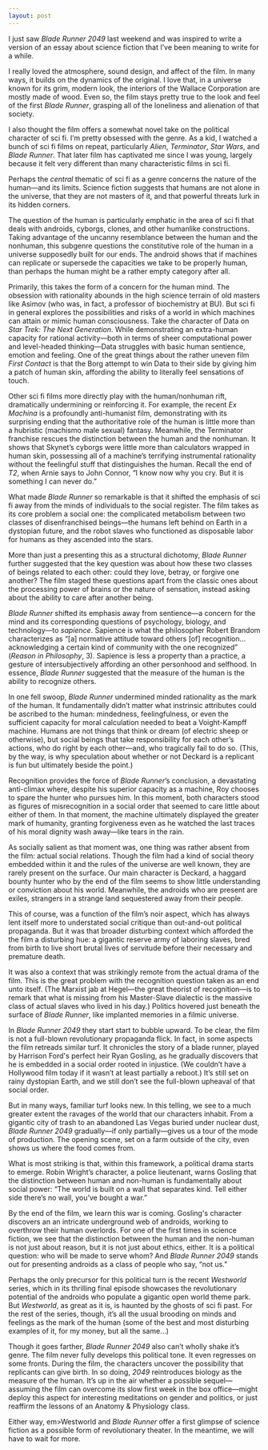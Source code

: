 ```yaml
---
layout: post
---
```


I just saw <em>Blade Runner 2049</em> last weekend and was inspired to write a version of an essay about science fiction that I’ve been meaning to write for a while.

I really loved the atmosphere, sound design, and affect of the film. In many ways, it builds on the dynamics of the original. I love that, in a universe known for its grim, modern look, the interiors of the Wallace Corporation are mostly made of wood. Even so, the film stays pretty true to the look and feel of the first <em>Blade Runner</em>, grasping all of the loneliness and alienation of that society.

I also thought the film offers a somewhat novel take on the political character of sci fi. I’m pretty obsessed with the genre. As a kid, I watched a bunch of sci fi films on repeat, particularly <em>Alien</em>, <em>Terminator</em>, <em>Star Wars</em>, and <em>Blade Runner</em>. That later film has captivated me since I was young, largely because it felt very different than many characteristic films in sci fi.

Perhaps the <em>central</em> thematic of sci fi as a genre concerns the nature of the human—and its limits. Science fiction suggests that humans are not alone in the universe, that they are not masters of it, and that powerful threats lurk in its hidden corners.

The question of the human is particularly emphatic in the area of sci fi that deals with androids, cyborgs, clones, and other humanlike constructions. Taking advantage of the uncanny resemblance between the human and the nonhuman, this subgenre questions the constitutive role of the human in a universe supposedly built for our ends. The android shows that if machines can replicate or supersede the capacities we take to be properly human, than perhaps the human might be a rather empty category after all.

Primarily, this takes the form of a concern for the human mind. The obsession with rationality abounds in the high science terrain of old masters like Asimov (who was, in fact, a professor of biochemistry at BU). But sci fi in general explores the possibilities and risks of a world in which machines can attain or mimic human consciousness. Take the character of Data on <em>Star Trek: The Next Generation</em>. While demonstrating an extra-human capacity for rational activity—both in terms of sheer computational power and level-headed thinking—Data struggles with basic human sentience, emotion and feeling. One of the great things about the rather uneven film <em>First Contact</em> is that the Borg attempt to win Data to their side by giving him a patch of human skin, affording the ability to literally feel sensations of touch.

Other sci fi films more directly play with the human/nonhuman rift, dramatically undermining or reinforcing it. For example, the recent <em>Ex Machina</em> is a profoundly anti-humanist film, demonstrating with its surprising ending that the authoritative role of the human is little more than a hubristic (machismo male sexual) fantasy. Meanwhile, the Terminator franchise rescues the distinction between the human and the nonhuman. It shows that Skynet’s cyborgs were little more than calculators wrapped in human skin, possessing all of a machine’s terrifying instrumental rationality without the feelingful stuff that distinguishes the human. Recall the end of <em>T2</em>, when Arnie says to John Connor, “I know now why you cry. But it is something I can never do.”

What made <em>Blade Runner</em> so remarkable is that it shifted the emphasis of sci fi away from the minds of individuals to the social register. The film takes as its core problem a social one: the complicated metabolism between two classes of disenfranchised beings—the humans left behind on Earth in a dystopian future, and the robot slaves who functioned as disposable labor for humans as they ascended into the stars.

More than just a presenting this as a structural dichotomy, <em>Blade Runner</em> further suggested that the key question was about how these two classes of beings related to each other: could they love, betray, or forgive one another? The film staged these questions apart from the classic ones about the processing power of brains or the nature of sensation, instead asking about the ability to care after another being. 

<em>Blade Runner</em> shifted its emphasis away from sentience—a concern for the mind and its corresponding questions of psychology, biology, and technology—to <em>sapience</em>. Sapience is what the philosopher Robert Brandom characterizes as “[a] normative attitude toward others [of] recognition… acknowledging a certain kind of community with the one recognized” (<em>Reason in Philosophy</em>, 3). Sapience is less a property than a practice, a gesture of intersubjectively affording an other personhood and selfhood. In essence, <em>Blade Runner</em> suggested that the measure of the human is the ability to recognize others. 

In one fell swoop, <em>Blade Runner</em> undermined minded rationality as the mark of the human. It fundamentally didn’t matter what instrinsic attributes could be ascribed to the human: mindedness, feelingfulness, or even the sufficient capacity for moral calculation needed to beat a Voight-Kampff machine. Humans are not things that think or dream (of electric sheep or otherwise), but social beings that take responsibility for each other’s actions, who do right by each other—and, who tragically fail to do so. (This, by the way, is why speculation about whether or not Deckard is a replicant is fun but ultimately beside the point.)

Recognition provides the force of <em>Blade Runner</em>’s conclusion, a devastating anti-climax where, despite his superior capacity as a machine, Roy chooses to spare the hunter who pursues him. In this moment, both characters stood as figures of misrecognition in a social order that seemed to care little about either of them. In that moment, the machine ultimately displayed the greater mark of humanity, granting forgiveness even as he watched the last traces of his moral dignity wash away—like tears in the rain.

As socially salient as that moment was, one thing was rather absent from the film: actual social relations. Though the film had a kind of social theory embedded within it and the rules of the universe are well known, they are rarely present on the surface. Our main character is Deckard, a haggard bounty hunter who by the end of the film seems to show little understanding or conviction about his world. Meanwhile, the androids who are present are exiles, strangers in a strange land sequestered away from their people.

This of course, was a function of the film’s noir aspect, which has always lent itself more to understated social critique than out-and-out political propaganda. But it was that broader disturbing context which afforded the the film a disturbing hue: a gigantic reserve army of laboring slaves, bred from birth to live short brutal lives of servitude before their necessary and premature death.

It was also a context that was strikingly remote from the actual drama of the film. This is the great problem with the recognition question taken as an end unto itself. (The  Marxist jab at Hegel—the great theorist of recognition—is to remark that what is missing from his Master-Slave dialectic is the massive class of actual slaves who lived in his day.) Politics hovered just beneath the surface of <em>Blade Runner</em>, like implanted memories in a filmic universe.

In <em>Blade Runner 2049</em> they start start to bubble upward. To be clear, the film is not a full-blown revolutionary propaganda flick. In fact, in some aspects the film retreads similar turf. It chronicles the story of a blade runner, played by Harrison Ford's perfect heir Ryan Gosling, as he gradually discovers that he is embedded in a social order rooted in injustice. (We couldn’t have a Hollywood film today if it wasn’t at least partially a reboot.) It’s still set on rainy dystopian Earth, and we still don’t see the full-blown upheaval of that social order.

But in many ways, familiar turf looks new. In this telling, we see to a much greater extent the ravages of the world that our characters inhabit. From a gigantic city of trash to an abandoned Las Vegas buried under nuclear dust, <em>Blade Runner 2049</em> gradually—if only partially—gives us a tour of the mode of production. The opening scene, set on a farm outside of the city, even shows us where the food comes from.

What is most striking is that, within this framework, a political drama starts to emerge. Robin Wright’s character, a police lieutenant, warns Gosling that the distinction between human and non-human is fundamentally about social power: “The world is built on a wall that separates kind. Tell either side there’s no wall, you’ve bought a war.”

By the end of the film, we learn this war is coming. Gosling's character discovers an an intricate underground web of androids, working to overthrow their human overlords. For one of the first times in science fiction, we see that the distinction between the human and the non-human is not just about reason, but it is not just about ethics, either. It is a political question: who will be made to serve whom? And <em>Blade Runner 2049</em> stands out for presenting androids as a class of people who say, “not us.”

Perhaps the only precursor for this political turn is the recent <em>Westworld</em> series, which in its thrilling final episode showcases the revolutionary potential of the androids who populate a gigantic open world theme park. But <em>Westworld</em>, as great as it is, is haunted by the ghosts of sci fi past. For the rest of the series, though, it’s all the usual brooding on minds and feelings as the mark of the human (some of the best and most disturbing examples of it, for my money, but all the same…)

Though it goes farther, <em>Blade Runner 2049</em> also can’t wholly shake it’s genre. The film never fully develops this political tone. It even regresses on some fronts. During the film, the characters uncover the possibility that replicants can give birth. In so doing, <em>2049</em> reintroduces biology as the measure of the human. It’s up in the air whether a possible sequel—assuming the film can overcome its slow first week in the box office—might deploy this aspect for interesting meditations on gender and politics, or just reaffirm the lessons of an Anatomy & Physiology class.

Either way, em>Westworld</em> and <em>Blade Runner</em> offer a first glimpse of science fiction as a possible form of revolutionary theater. In the meantime, we will have to wait for more.
